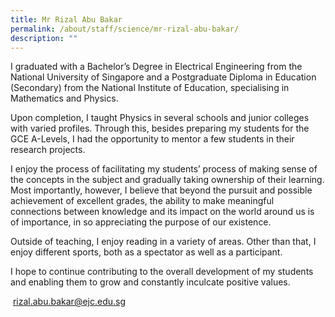 ```yaml
---
title: Mr Rizal Abu Bakar
permalink: /about/staff/science/mr-rizal-abu-bakar/
description: ""
---
```

I graduated with a Bachelor’s Degree in Electrical Engineering from the National University of Singapore and a Postgraduate Diploma in Education (Secondary) from the National Institute of Education, specialising in Mathematics and Physics.

Upon completion, I taught Physics in several schools and junior colleges with varied profiles. Through this, besides preparing my students for the GCE A-Levels, I had the opportunity to mentor a few students in their research projects.

I enjoy the process of facilitating my students’ process of making sense of the concepts in the subject and gradually taking ownership of their learning. Most importantly, however, I believe that beyond the pursuit and possible achievement of excellent grades, the ability to make meaningful connections between knowledge and its impact on the world around us is of importance, in so appreciating the purpose of our existence.

Outside of teaching, I enjoy reading in a variety of areas. Other than that, I enjoy different sports, both as a spectator as well as a participant.

I hope to continue contributing to the overall development of my students and enabling them to grow and constantly inculcate positive values.

 [rizal.abu.bakar@ejc.edu.sg](mailto:rizal.abu.bakar@ejc.edu.sg)